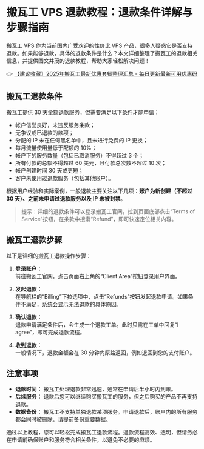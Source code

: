 # 搬瓦工 VPS 退款教程：退款条件详解与步骤指南

搬瓦工 VPS 作为当前国内广受欢迎的性价比 VPS 产品，很多人疑惑它是否支持退款。如果能够退款，具体的退款条件是什么？本文详细整理了搬瓦工的退款相关信息，并提供图文并茂的退款教程，帮助大家轻松解决问题！

👉 [【建议收藏】2025年搬瓦工最新优惠套餐整理汇总 - 每日更新最新可用优惠码](https://bit.ly/banwagon)

## 搬瓦工退款条件

搬瓦工提供 30 天全额退款服务，但需要满足以下条件才能申请：

- 帐户信誉良好，未违反服务条款；
- 无争议或已退款的款项；
- 分配的 IP 未在任何黑名单中，且未进行免费的 IP 更换；
- 每月流量使用量低于配额的 10%；
- 帐户下的服务数量（包括已取消服务）不得超过 3 个；
- 所有付款的总额不得超过 60 美元，且付款总次数不超过 10 次；
- 帐户创建时间 30 天或更短；
- 客户未使用过退款服务（包括其他账户）。

根据用户经验和实际案例，一般退款主要关注以下几项：**账户为新创建（不超过 30 天）、之前未申请过退款服务以及 IP 未被封禁**。

> 提示：详细的退款条件可以登录搬瓦工官网，拉到页面底部点击“Terms of Service”按钮，在条款中搜索“Refund”，即可快速定位相关内容。

## 搬瓦工退款步骤

以下是详细的搬瓦工退款操作步骤：

1. **登录账户：**  
   前往搬瓦工官网，点击页面右上角的“Client Area”按钮登录用户界面。

2. **发起退款：**  
   在导航栏的“Billing”下拉选项中，点击“Refunds”按钮发起退款申请。如果条件不满足，系统会显示无法退款的具体原因。

3. **确认退款：**  
   退款申请满足条件后，会生成一个退款工单。此时只需在工单中回复“I agree”，即可完成退款流程。

4. **收到退款：**  
   一般情况下，退款金额会在 30 分钟内原路返回，例如退回到您的支付账户。

## 注意事项

- **退款时间：** 搬瓦工处理退款非常迅速，通常在申请后半小时内到账。
- **后续服务：** 退款后您可以继续购买搬瓦工的服务，但之后购买的产品不再支持退款。
- **数据备份：** 搬瓦工不支持单独退款某项服务。申请退款后，账户内的所有服务都会同时被删除，请提前备份重要数据。

通过以上教程，您可以轻松完成搬瓦工退款流程。退款流程高效、透明，但请务必在申请前确保账户和服务符合相关条件，以避免不必要的麻烦。